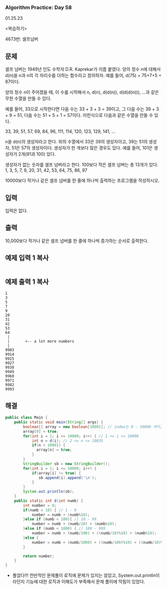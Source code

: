 ### Algorithm Practice: Day 58

01.25.23            

<복습하기>

4673번: 셀프넘버

## 문제

셀프 넘버는 1949년 인도 수학자 D.R. Kaprekar가 이름 붙였다. 양의 정수 n에 대해서 d(n)을 n과 n의 각 자리수를 더하는 함수라고 정의하자. 예를 들어, d(75) = 75+7+5 = 87이다.

양의 정수 n이 주어졌을 때, 이 수를 시작해서 n, d(n), d(d(n)), d(d(d(n))), ...과 같은 무한 수열을 만들 수 있다. 

예를 들어, 33으로 시작한다면 다음 수는 33 + 3 + 3 = 39이고, 그 다음 수는 39 + 3 + 9 = 51, 다음 수는 51 + 5 + 1 = 57이다. 이런식으로 다음과 같은 수열을 만들 수 있다.

33, 39, 51, 57, 69, 84, 96, 111, 114, 120, 123, 129, 141, ...

n을 d(n)의 생성자라고 한다. 위의 수열에서 33은 39의 생성자이고, 39는 51의 생성자, 51은 57의 생성자이다. 생성자가 한 개보다 많은 경우도 있다. 예를 들어, 101은 생성자가 2개(91과 100) 있다. 

생성자가 없는 숫자를 셀프 넘버라고 한다. 100보다 작은 셀프 넘버는 총 13개가 있다. 1, 3, 5, 7, 9, 20, 31, 42, 53, 64, 75, 86, 97

10000보다 작거나 같은 셀프 넘버를 한 줄에 하나씩 출력하는 프로그램을 작성하시오.

## 입력

입력은 없다.

## 출력

10,000보다 작거나 같은 셀프 넘버를 한 줄에 하나씩 증가하는 순서로 출력한다.

## 예제 입력 1 복사

```

```

## 예제 출력 1 복사

```
1
3
5
7
9
20
31
42
53
64
 |
 |       <-- a lot more numbers
 |
9903
9914
9925
9927
9938
9949
9960
9971
9982
9993
```

<h2>해결</h2>

```java
public class Main {
    public static void main(String[] args) {
        boolean[] array = new boolean[10001]; // index는 0 - 10000 까지, 총 length는 10001개
        array[0] = true;
        for(int i = 1; i <= 10000; i++) { // 1 <= i <= 10000
            int n = d(i); // 2 <= n <= 10035
          	if(n < 10001) {
              array[n] = true;
            }
        }
        StringBuilder sb = new StringBuilder();
        for(int i = 1; i <= 10000; i++) {
            if(array[i] != true) {
               sb.append(i).append('\n');
            }
        }
        System.out.println(sb);
    }
    public static int d(int numb) {
        int number = 0;
        if(numb < 10) { // 1 - 9
            number = numb + (numb%10);
        }else if (numb < 100){ // 10 - 99
            number = numb + (numb/10) + (numb%10);
        }else if (numb < 1000) { // 100 - 999
            number = numb + (numb/100) + ((numb/10)%10) + (numb%10);
        }else {
            number = numb + (numb/1000) + ((numb/100)%10) + ((numb/10)%10) + (numb%10);
        }

        return number;
    }
}

```

- 풀었다!!! 전반적인 문제풀이 로직에 문제가 있지는 않았고, System.out.println이라던지 기능에 대한 로직과 이해도가 부족해서 문제 풀이에 막힘이 있었다.
